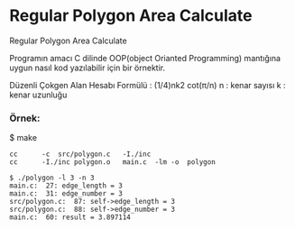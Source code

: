 # Regular Polygon Area Calculate
Regular Polygon Area Calculate

Programın amacı C dilinde OOP(object Orianted Programming) mantığına uygun nasıl kod yazılabilir için bir örnektir.

Düzenli Çokgen Alan Hesabı Formülü : (1/4)nk2 cot(π/n)
n : kenar sayısı
k : kenar uzunluğu

### Örnek:

$ make
```
cc		-c	src/polygon.c	-I./inc
cc		-I./inc	polygon.o	main.c	-lm	-o	polygon
```

```
$ ./polygon -l 3 -n 3
main.c:  27: edge_length = 3
main.c:  31: edge_number = 3
src/polygon.c:  87: self->edge_length = 3
src/polygon.c:  88: self->edge_number = 3
main.c:  60: result = 3.897114
```